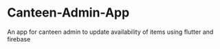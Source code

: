 # Canteen-Admin-App
An app for canteen admin to update availability of items using flutter and firebase
